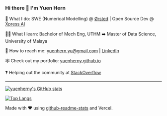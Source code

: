 ### Hi there 👋 I'm Yuen Hern

💼 What I do: SWE (Numerical Modelling) @ [Ørsted](https://github.com/Orsted) | Open Source Dev @ [Xpress AI](https://github.com/XpressAI)

👨‍🎓 What I learn: Bachelor of Mech Eng, UTHM :arrow_right: Master of Data Science, University of Malaya

📧 How to reach me: yuenhern.yu@gmail.com | [LinkedIn](https://www.linkedin.com/in/yuenhernyu/) 

🕸️ Check out my portfolio: [yuenherny.github.io](https://yuenherny.github.io)

❓ Helping out the community at [StackOverflow](https://stackoverflow.com/users/14103418/yuenherny)

---

[![yuenherny's GitHub stats](https://github-readme-stats-tan-phi.vercel.app/api?username=yuenherny&count_private=true&layout=compact&theme=gotham)](https://github.com/yuenherny/github-readme-stats)

[![Top Langs](https://github-readme-stats-tan-phi.vercel.app/api/top-langs/?username=yuenherny&count_private=false@langs_count=8&layout=compact&theme=gotham)](https://github.com/yuenherny/github-readme-stats)

Made with ❤️ using [github-readme-stats](https://github.com/anuraghazra/github-readme-stats) and Vercel.

<!--
**yuenherny/yuenherny** is a ✨ _special_ ✨ repository because its `README.md` (this file) appears on your GitHub profile.

Here are some ideas to get you started:

- 🔭 I’m currently working on ...
- 🌱 I’m currently learning ...
- 👯 I’m looking to collaborate on ...
- 🤔 I’m looking for help with ...
- 💬 Ask me about ...
- 📫 How to reach me: ...
- 😄 Pronouns: ...
- ⚡ Fun fact: ...
-->
